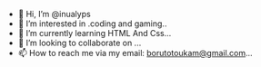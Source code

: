 - 👋 Hi, I’m @inualyps
- 👀 I’m interested in .coding and gaming..
- 🌱 I’m currently learning HTML And Css...
- 💞️ I’m looking to collaborate on ...
- 📫 How to reach me via my email: borutotoukam@gmail.com...

<!---
inualyps/inualyps is a ✨ special ✨ repository because its `README.md` (this file) appears on your GitHub profile.
You can click the Preview link to take a look at your changes.
--->
